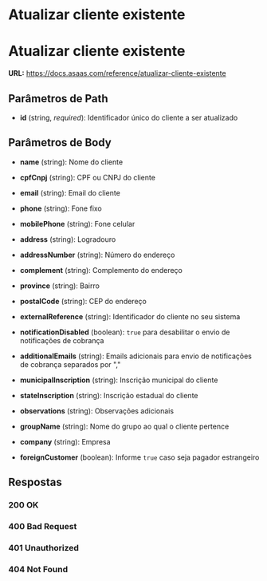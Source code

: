 # Atualizar cliente existente

# Atualizar cliente existente

**URL:** https://docs.asaas.com/reference/atualizar-cliente-existente

## Parâmetros de Path

- **id** (string, *required*): Identificador único do cliente a ser atualizado

## Parâmetros de Body
- **name** (string): Nome do cliente
- **cpfCnpj** (string): CPF ou CNPJ do cliente
- **email** (string): Email do cliente
- **phone** (string): Fone fixo
- **mobilePhone** (string): Fone celular
- **address** (string): Logradouro

- **addressNumber** (string): Número do endereço
- **complement** (string): Complemento do endereço
- **province** (string): Bairro
- **postalCode** (string): CEP do endereço
- **externalReference** (string): Identificador do cliente no seu sistema
- **notificationDisabled** (boolean): `true` para desabilitar o envio de notificações de cobrança
- **additionalEmails** (string): Emails adicionais para envio de notificações de cobrança separados por ","
- **municipalInscription** (string): Inscrição municipal do cliente

- **stateInscription** (string): Inscrição estadual do cliente
- **observations** (string): Observações adicionais
- **groupName** (string): Nome do grupo ao qual o cliente pertence
- **company** (string): Empresa
- **foreignCustomer** (boolean): Informe `true` caso seja pagador estrangeiro
## Respostas

### 200 OK

### 400 Bad Request

### 401 Unauthorized

### 404 Not Found

